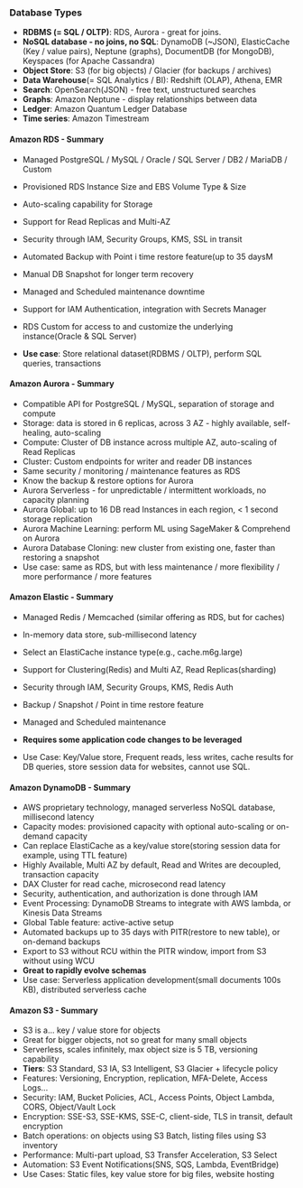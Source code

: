 ### Database Types

* **RDBMS (= SQL / OLTP)**: RDS, Aurora - great for joins.
* **NoSQL database - no joins, no SQL**: DynamoDB (~JSON), ElasticCache (Key / value pairs), Neptune (graphs), DocumentDB (for MongoDB), Keyspaces (for Apache Cassandra)
* **Object Store**: S3 (for big objects) / Glacier (for backups / archives)
* **Data Warehouse**(= SQL Analytics / BI): Redshift (OLAP), Athena, EMR
* **Search**: OpenSearch(JSON) - free text, unstructured searches
* **Graphs**: Amazon Neptune - display relationships between data
* **Ledger**: Amazon Quantum Ledger Database
* **Time series**: Amazon Timestream 

#### Amazon RDS - Summary

* Managed PostgreSQL / MySQL / Oracle / SQL Server / DB2 / MariaDB / Custom
* Provisioned RDS Instance Size and EBS Volume Type & Size
* Auto-scaling capability for Storage
* Support for Read Replicas and Multi-AZ
* Security through IAM, Security Groups, KMS, SSL in transit
* Automated Backup with Point i time restore feature(up to 35 daysM
* Manual DB Snapshot for longer term recovery
* Managed and Scheduled maintenance downtime
* Support for IAM Authentication, integration with Secrets Manager
* RDS Custom for access to and customize the underlying instance(Oracle & SQL Server)

* **Use case**: Store relational dataset(RDBMS / OLTP), perform SQL queries, transactions

#### Amazon Aurora - Summary

* Compatible API for PostgreSQL / MySQL, separation of storage and compute
* Storage: data is stored in 6 replicas, across 3 AZ - highly available, self-healing, auto-scaling
* Compute: Cluster of DB instance across multiple AZ, auto-scaling of Read Replicas
* Cluster: Custom endpoints for writer and reader DB instances
* Same security / monitoring / maintenance features as RDS
* Know the backup & restore options for Aurora
* Aurora Serverless - for unpredictable / intermittent workloads, no capacity planning
* Aurora Global: up to 16 DB read Instances in each region, < 1 second storage replication
* Aurora Machine Learning: perform ML using SageMaker & Comprehend on Aurora
* Aurora Database Cloning: new cluster from existing one, faster than restoring a snapshot
* Use case: same as RDS, but with less maintenance / more flexibility / more performance / more features

#### Amazon Elastic - Summary

* Managed Redis / Memcached (similar offering as RDS, but for caches)
* In-memory data store, sub-millisecond latency
* Select an ElastiCache instance type(e.g., cache.m6g.large)
* Support for Clustering(Redis) and Multi AZ, Read Replicas(sharding)
* Security through IAM, Security Groups, KMS, Redis Auth
* Backup / Snapshot / Point in time restore feature
* Managed and Scheduled maintenance
* **Requires some application code changes to be leveraged**

* Use Case: Key/Value store, Frequent reads, less writes, cache results for DB queries, store session data for websites, cannot use SQL.

#### Amazon DynamoDB - Summary

* AWS proprietary technology, managed serverless NoSQL database, millisecond latency
* Capacity modes: provisioned capacity with optional auto-scaling or on-demand capacity
* Can replace ElastiCache as a key/value store(storing session data for example, using TTL feature)
* Highly Available, Multi AZ by default, Read and Writes are decoupled, transaction capacity
* DAX Cluster for read cache, microsecond read latency
* Security, authentication, and authorization is done through IAM
* Event Processing: DynamoDB Streams to integrate with AWS lambda, or Kinesis Data Streams
* Global Table feature: active-active setup
* Automated backups up to 35 days with PITR(restore to new table), or on-demand backups
* Export to S3 without RCU within the PITR window, import from S3 without using WCU
* **Great to rapidly evolve schemas**
* Use case: Serverless application development(small documents 100s KB), distributed serverless cache

#### Amazon S3 - Summary

* S3 is a... key / value store for objects
* Great for bigger objects, not so great for many small objects
* Serverless, scales infinitely, max object size is 5 TB, versioning capability
* **Tiers**: S3 Standard, S3 IA, S3 Intelligent, S3 Glacier + lifecycle policy
* Features: Versioning, Encryption, replication, MFA-Delete, Access Logs...
* Security: IAM, Bucket Policies, ACL, Access Points, Object Lambda, CORS, Object/Vault Lock
* Encryption: SSE-S3, SSE-KMS, SSE-C, client-side, TLS in transit, default encryption
* Batch operations: on objects using S3 Batch, listing files using S3 inventory
* Performance: Multi-part upload, S3 Transfer Acceleration, S3 Select
* Automation: S3 Event Notifications(SNS, SQS, Lambda, EventBridge)
* Use Cases: Static files, key value store for big files, website hosting